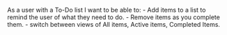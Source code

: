 As a user with a To-Do list I want to be able to:
    - Add items to a list to remind the user of what they need to do.
    - Remove items as you complete them.
    - switch between views of All items, Active items, Completed Items.

